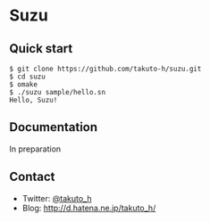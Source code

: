 # Suzu

## Quick start
```
$ git clone https://github.com/takuto-h/suzu.git
$ cd suzu
$ omake
$ ./suzu sample/hello.sn
Hello, Suzu!
```

## Documentation
In preparation

## Contact
- Twitter: [@takuto_h](https://twitter.com/takuto_h)
- Blog: http://d.hatena.ne.jp/takuto_h/
